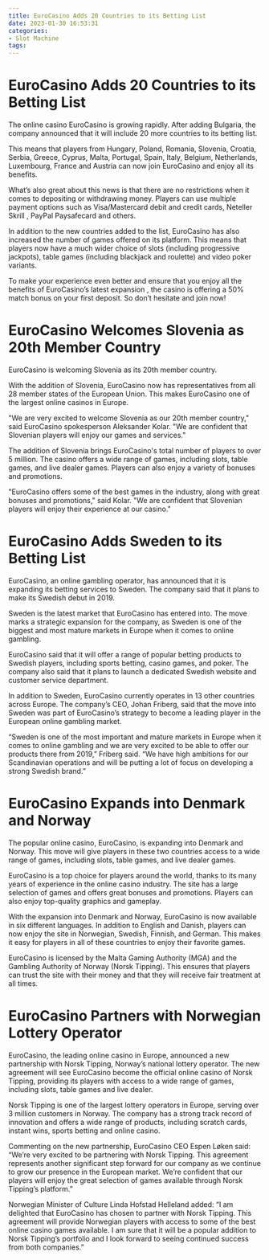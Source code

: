 ```yaml
---
title: EuroCasino Adds 20 Countries to its Betting List
date: 2023-01-30 16:53:31
categories:
- Slot Machine
tags:
---
```



#  EuroCasino Adds 20 Countries to its Betting List

The online casino EuroCasino is growing rapidly. After adding Bulgaria, the company announced that it will include 20 more countries to its betting list.

This means that players from Hungary, Poland, Romania, Slovenia, Croatia, Serbia, Greece, Cyprus, Malta, Portugal, Spain, Italy, Belgium, Netherlands, Luxembourg, France and Austria can now join EuroCasino and enjoy all its benefits.

What’s also great about this news is that there are no restrictions when it comes to depositing or withdrawing money. Players can use multiple payment options such as Visa/Mastercard debit and credit cards, Neteller Skrill , PayPal Paysafecard and others.

In addition to the new countries added to the list, EuroCasino has also increased the number of games offered on its platform. This means that players now have a much wider choice of slots (including progressive jackpots), table games (including blackjack and roulette) and video poker variants.

To make your experience even better and ensure that you enjoy all the benefits of EuroCasino’s latest expansion , the casino is offering a 50% match bonus on your first deposit. So don’t hesitate and join now!

#  EuroCasino Welcomes Slovenia as 20th Member Country

EuroCasino is welcoming Slovenia as its 20th member country.

With the addition of Slovenia, EuroCasino now has representatives from all 28 member states of the European Union. This makes EuroCasino one of the largest online casinos in Europe.

"We are very excited to welcome Slovenia as our 20th member country," said EuroCasino spokesperson Aleksander Kolar. "We are confident that Slovenian players will enjoy our games and services."

The addition of Slovenia brings EuroCasino's total number of players to over 5 million. The casino offers a wide range of games, including slots, table games, and live dealer games. Players can also enjoy a variety of bonuses and promotions.

"EuroCasino offers some of the best games in the industry, along with great bonuses and promotions," said Kolar. "We are confident that Slovenian players will enjoy their experience at our casino."

#  EuroCasino Adds Sweden to its Betting List

EuroCasino, an online gambling operator, has announced that it is expanding its betting services to Sweden. The company said that it plans to make its Swedish debut in 2019.

Sweden is the latest market that EuroCasino has entered into. The move marks a strategic expansion for the company, as Sweden is one of the biggest and most mature markets in Europe when it comes to online gambling.

EuroCasino said that it will offer a range of popular betting products to Swedish players, including sports betting, casino games, and poker. The company also said that it plans to launch a dedicated Swedish website and customer service department.

In addition to Sweden, EuroCasino currently operates in 13 other countries across Europe. The company’s CEO, Johan Friberg, said that the move into Sweden was part of EuroCasino’s strategy to become a leading player in the European online gambling market.

“Sweden is one of the most important and mature markets in Europe when it comes to online gambling and we are very excited to be able to offer our products there from 2019,” Friberg said. “We have high ambitions for our Scandinavian operations and will be putting a lot of focus on developing a strong Swedish brand.”

#  EuroCasino Expands into Denmark and Norway

The popular online casino, EuroCasino, is expanding into Denmark and Norway. This move will give players in these two countries access to a wide range of games, including slots, table games, and live dealer games.

EuroCasino is a top choice for players around the world, thanks to its many years of experience in the online casino industry. The site has a large selection of games and offers great bonuses and promotions. Players can also enjoy top-quality graphics and gameplay.

With the expansion into Denmark and Norway, EuroCasino is now available in six different languages. In addition to English and Danish, players can now enjoy the site in Norwegian, Swedish, Finnish, and German. This makes it easy for players in all of these countries to enjoy their favorite games.

EuroCasino is licensed by the Malta Gaming Authority (MGA) and the Gambling Authority of Norway (Norsk Tipping). This ensures that players can trust the site with their money and that they will receive fair treatment at all times.

#  EuroCasino Partners with Norwegian Lottery Operator

EuroCasino, the leading online casino in Europe, announced a new partnership with Norsk Tipping, Norway’s national lottery operator. The new agreement will see EuroCasino become the official online casino of Norsk Tipping, providing its players with access to a wide range of games, including slots, table games and live dealer.

Norsk Tipping is one of the largest lottery operators in Europe, serving over 3 million customers in Norway. The company has a strong track record of innovation and offers a wide range of products, including scratch cards, instant wins, sports betting and online casino.

Commenting on the new partnership, EuroCasino CEO Espen Løken said: “We’re very excited to be partnering with Norsk Tipping. This agreement represents another significant step forward for our company as we continue to grow our presence in the European market. We’re confident that our players will enjoy the great selection of games available through Norsk Tipping’s platform.”

Norwegian Minister of Culture Linda Hofstad Helleland added: “I am delighted that EuroCasino has chosen to partner with Norsk Tipping. This agreement will provide Norwegian players with access to some of the best online casino games available. I am sure that it will be a popular addition to Norsk Tipping’s portfolio and I look forward to seeing continued success from both companies.”